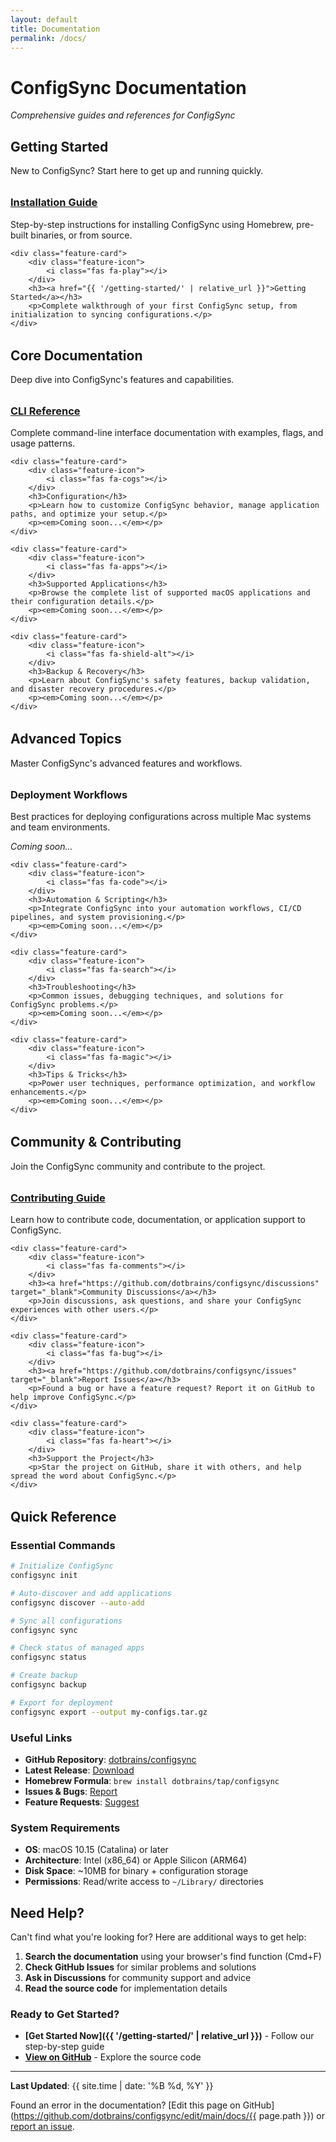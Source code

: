 ```yaml
---
layout: default
title: Documentation
permalink: /docs/
---
```


# ConfigSync Documentation

*Comprehensive guides and references for ConfigSync*

## Getting Started

New to ConfigSync? Start here to get up and running quickly.

<div class="features-grid" style="margin: 2rem 0;">
    <div class="feature-card">
        <div class="feature-icon">
            <i class="fas fa-download"></i>
        </div>
        <h3><a href="{{ '/installation/' | relative_url }}">Installation Guide</a></h3>
        <p>Step-by-step instructions for installing ConfigSync using Homebrew, pre-built binaries, or from source.</p>
    </div>

    <div class="feature-card">
        <div class="feature-icon">
            <i class="fas fa-play"></i>
        </div>
        <h3><a href="{{ '/getting-started/' | relative_url }}">Getting Started</a></h3>
        <p>Complete walkthrough of your first ConfigSync setup, from initialization to syncing configurations.</p>
    </div>
</div>

## Core Documentation

Deep dive into ConfigSync's features and capabilities.

<div class="features-grid" style="margin: 2rem 0;">
    <div class="feature-card">
        <div class="feature-icon">
            <i class="fas fa-terminal"></i>
        </div>
        <h3><a href="{{ '/cli-reference/' | relative_url }}">CLI Reference</a></h3>
        <p>Complete command-line interface documentation with examples, flags, and usage patterns.</p>
    </div>

    <div class="feature-card">
        <div class="feature-icon">
            <i class="fas fa-cogs"></i>
        </div>
        <h3>Configuration</h3>
        <p>Learn how to customize ConfigSync behavior, manage application paths, and optimize your setup.</p>
        <p><em>Coming soon...</em></p>
    </div>

    <div class="feature-card">
        <div class="feature-icon">
            <i class="fas fa-apps"></i>
        </div>
        <h3>Supported Applications</h3>
        <p>Browse the complete list of supported macOS applications and their configuration details.</p>
        <p><em>Coming soon...</em></p>
    </div>

    <div class="feature-card">
        <div class="feature-icon">
            <i class="fas fa-shield-alt"></i>
        </div>
        <h3>Backup & Recovery</h3>
        <p>Learn about ConfigSync's safety features, backup validation, and disaster recovery procedures.</p>
        <p><em>Coming soon...</em></p>
    </div>
</div>

## Advanced Topics

Master ConfigSync's advanced features and workflows.

<div class="features-grid" style="margin: 2rem 0;">
    <div class="feature-card">
        <div class="feature-icon">
            <i class="fas fa-rocket"></i>
        </div>
        <h3>Deployment Workflows</h3>
        <p>Best practices for deploying configurations across multiple Mac systems and team environments.</p>
        <p><em>Coming soon...</em></p>
    </div>

    <div class="feature-card">
        <div class="feature-icon">
            <i class="fas fa-code"></i>
        </div>
        <h3>Automation & Scripting</h3>
        <p>Integrate ConfigSync into your automation workflows, CI/CD pipelines, and system provisioning.</p>
        <p><em>Coming soon...</em></p>
    </div>

    <div class="feature-card">
        <div class="feature-icon">
            <i class="fas fa-search"></i>
        </div>
        <h3>Troubleshooting</h3>
        <p>Common issues, debugging techniques, and solutions for ConfigSync problems.</p>
        <p><em>Coming soon...</em></p>
    </div>

    <div class="feature-card">
        <div class="feature-icon">
            <i class="fas fa-magic"></i>
        </div>
        <h3>Tips & Tricks</h3>
        <p>Power user techniques, performance optimization, and workflow enhancements.</p>
        <p><em>Coming soon...</em></p>
    </div>
</div>

## Community & Contributing

Join the ConfigSync community and contribute to the project.

<div class="features-grid" style="margin: 2rem 0;">
    <div class="feature-card">
        <div class="feature-icon">
            <i class="fas fa-code-branch"></i>
        </div>
        <h3><a href="{{ '/contributing/' | relative_url }}">Contributing Guide</a></h3>
        <p>Learn how to contribute code, documentation, or application support to ConfigSync.</p>
    </div>

    <div class="feature-card">
        <div class="feature-icon">
            <i class="fas fa-comments"></i>
        </div>
        <h3><a href="https://github.com/dotbrains/configsync/discussions" target="_blank">Community Discussions</a></h3>
        <p>Join discussions, ask questions, and share your ConfigSync experiences with other users.</p>
    </div>

    <div class="feature-card">
        <div class="feature-icon">
            <i class="fas fa-bug"></i>
        </div>
        <h3><a href="https://github.com/dotbrains/configsync/issues" target="_blank">Report Issues</a></h3>
        <p>Found a bug or have a feature request? Report it on GitHub to help improve ConfigSync.</p>
    </div>

    <div class="feature-card">
        <div class="feature-icon">
            <i class="fas fa-heart"></i>
        </div>
        <h3>Support the Project</h3>
        <p>Star the project on GitHub, share it with others, and help spread the word about ConfigSync.</p>
    </div>
</div>

## Quick Reference

### Essential Commands

```bash
# Initialize ConfigSync
configsync init

# Auto-discover and add applications
configsync discover --auto-add

# Sync all configurations
configsync sync

# Check status of managed apps
configsync status

# Create backup
configsync backup

# Export for deployment
configsync export --output my-configs.tar.gz
```

### Useful Links

- **GitHub Repository**: [dotbrains/configsync](https://github.com/dotbrains/configsync)
- **Latest Release**: [Download](https://github.com/dotbrains/configsync/releases/latest)
- **Homebrew Formula**: `brew install dotbrains/tap/configsync`
- **Issues & Bugs**: [Report](https://github.com/dotbrains/configsync/issues)
- **Feature Requests**: [Suggest](https://github.com/dotbrains/configsync/issues/new)

### System Requirements

- **OS**: macOS 10.15 (Catalina) or later
- **Architecture**: Intel (x86_64) or Apple Silicon (ARM64)
- **Disk Space**: ~10MB for binary + configuration storage
- **Permissions**: Read/write access to `~/Library/` directories

## Need Help?

Can't find what you're looking for? Here are additional ways to get help:

1. **Search the documentation** using your browser's find function (Cmd+F)
2. **Check GitHub Issues** for similar problems and solutions
3. **Ask in Discussions** for community support and advice
4. **Read the source code** for implementation details

### Ready to Get Started?

- **[Get Started Now]({{ '/getting-started/' | relative_url }})** - Follow our step-by-step guide
- **[View on GitHub](https://github.com/dotbrains/configsync)** - Explore the source code

---

**Last Updated**: {{ site.time | date: '%B %d, %Y' }}

Found an error in the documentation? [Edit this page on GitHub](https://github.com/dotbrains/configsync/edit/main/docs/{{ page.path }}) or [report an issue](https://github.com/dotbrains/configsync/issues/new).
